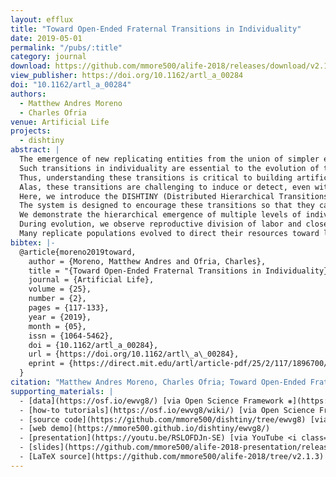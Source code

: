 ```yaml
---
layout: efflux
title: "Toward Open-Ended Fraternal Transitions in Individuality"
date: 2019-05-01
permalink: "/pubs/:title"
category: journal
download: https://github.com/mmore500/alife-2018/releases/download/v2.1.3/alife-2018-draft.pdf
view_publisher: https://doi.org/10.1162/artl_a_00284
doi: "10.1162/artl_a_00284"
authors:
  - Matthew Andres Moreno
  - Charles Ofria
venue: Artificial Life
projects:
  - dishtiny
abstract: |
  The emergence of new replicating entities from the union of simpler entities characterizes some of the most profound events in natural evolutionary history.
  Such transitions in individuality are essential to the evolution of the most complex forms of life.
  Thus, understanding these transitions is critical to building artificial systems capable of open-ended evolution.
  Alas, these transitions are challenging to induce or detect, even with computational organisms.
  Here, we introduce the DISHTINY (Distributed Hierarchical Transitions in Individuality) platform, which provides simple cell-like organisms with the ability and incentive to unite into new individuals in a manner that can continue to scale to subsequent transitions.
  The system is designed to encourage these transitions so that they can be studied: organisms that coordinate spatiotemporally can maximize the rate of resource harvest, which is closely linked to their reproductive ability.
  We demonstrate the hierarchical emergence of multiple levels of individuality among simple cell-like organisms that evolve parameters for manually designed strategies.
  During evolution, we observe reproductive division of labor and close cooperation among cells, including resource-sharing, aggregation of resource endowments for propagules, and emergence of an apoptosis response to somatic mutation.
  Many replicate populations evolved to direct their resources toward low-level groups (behaving like multicellular individuals), and many others evolved to direct their resources toward high-level groups (acting as larger-scale multicellular individuals).
bibtex: |-
  @article{moreno2019toward,
    author = {Moreno, Matthew Andres and Ofria, Charles},
    title = "{Toward Open-Ended Fraternal Transitions in Individuality}",
    journal = {Artificial Life},
    volume = {25},
    number = {2},
    pages = {117-133},
    year = {2019},
    month = {05},
    issn = {1064-5462},
    doi = {10.1162/artl_a_00284},
    url = {https://doi.org/10.1162/artl\_a\_00284},
    eprint = {https://direct.mit.edu/artl/article-pdf/25/2/117/1896700/artl\_a\_00284.pdf},
  }
citation: "Matthew Andres Moreno, Charles Ofria; Toward Open-Ended Fraternal Transitions in Individuality. Artif Life 2019; 25 (2): 117–133. doi: https://doi.org/10.1162/artl_a_00284"
supporting_materials: |
  - [data](https://osf.io/ewvg8/) [via Open Science Framework ❋](https://osf.io)
  - [how-to tutorials](https://osf.io/ewvg8/wiki/) [via Open Science Framework ❋](https://osf.io)
  - [source code](https://github.com/mmore500/dishtiny/tree/ewvg8) [via GitHub <i class="icon-github-1"></i>](https://github.com/)
  - [web demo](https://mmore500.github.io/dishtiny/ewvg8/)
  - [presentation](https://youtu.be/RSLOFDJn-SE) [via YouTube <i class="icon-video"></i>](https://youtube.com)
  - [slides](https://github.com/mmore500/alife-2018-presentation/releases/download/v1.0.1/alife-2018-presentation.pdf)
  - [LaTeX source](https://github.com/mmore500/alife-2018/tree/v2.1.3) [via GitHub <i class="icon-github-1"></i>](https://github.com/)
---
```

